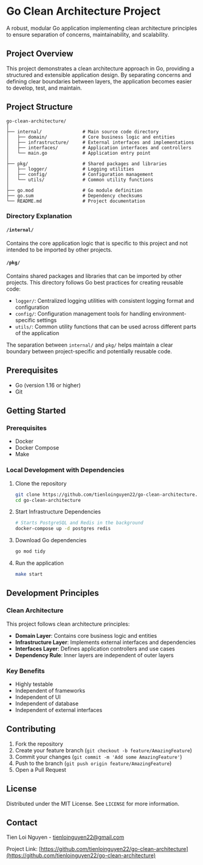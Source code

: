 # Go Clean Architecture Project

A robust, modular Go application implementing clean architecture principles to ensure separation of concerns, maintainability, and scalability.

## Project Overview

This project demonstrates a clean architecture approach in Go, providing a structured and extensible application design. By separating concerns and defining clear boundaries between layers, the application becomes easier to develop, test, and maintain.

## Project Structure

```
go-clean-architecture/
│
├── internal/               # Main source code directory
│   ├── domain/             # Core business logic and entities
│   ├── infrastructure/     # External interfaces and implementations
│   ├── interfaces/         # Application interfaces and controllers
│   └── main.go             # Application entry point
│
├── pkg/                    # Shared packages and libraries
│   ├── logger/             # Logging utilities
│   ├── config/             # Configuration management
│   └── utils/              # Common utility functions
│
├── go.mod                  # Go module definition
├── go.sum                  # Dependency checksums
└── README.md               # Project documentation
```

### Directory Explanation

#### `/internal/`
Contains the core application logic that is specific to this project and not intended to be imported by other projects.

#### `/pkg/`
Contains shared packages and libraries that can be imported by other projects. This directory follows Go best practices for creating reusable code:
- `logger/`: Centralized logging utilities with consistent logging format and configuration
- `config/`: Configuration management tools for handling environment-specific settings
- `utils/`: Common utility functions that can be used across different parts of the application

The separation between `internal/` and `pkg/` helps maintain a clear boundary between project-specific and potentially reusable code.

## Prerequisites

- Go (version 1.16 or higher)
- Git

## Getting Started

### Prerequisites
- Docker
- Docker Compose
- Make

### Local Development with Dependencies

1. Clone the repository
   ```bash
   git clone https://github.com/tienloinguyen22/go-clean-architecture.git
   cd go-clean-architecture
   ```

2. Start Infrastructure Dependencies
   ```bash
   # Starts PostgreSQL and Redis in the background
   docker-compose up -d postgres redis
   ```

3. Download Go dependencies
   ```bash
   go mod tidy
   ```

4. Run the application
   ```bash
   make start
   ```

## Development Principles

### Clean Architecture

This project follows clean architecture principles:

- **Domain Layer**: Contains core business logic and entities
- **Infrastructure Layer**: Implements external interfaces and dependencies
- **Interfaces Layer**: Defines application controllers and use cases
- **Dependency Rule**: Inner layers are independent of outer layers

### Key Benefits

- Highly testable
- Independent of frameworks
- Independent of UI
- Independent of database
- Independent of external interfaces

## Contributing

1. Fork the repository
2. Create your feature branch (`git checkout -b feature/AmazingFeature`)
3. Commit your changes (`git commit -m 'Add some AmazingFeature'`)
4. Push to the branch (`git push origin feature/AmazingFeature`)
5. Open a Pull Request

## License

Distributed under the MIT License. See `LICENSE` for more information.

## Contact

Tien Loi Nguyen - [tienloinguyen22@gmail.com](mailto:tienloinguyen22@gmail.com)

Project Link: [https://github.com/tienloinguyen22/go-clean-architecture](https://github.com/tienloinguyen22/go-clean-architecture)

